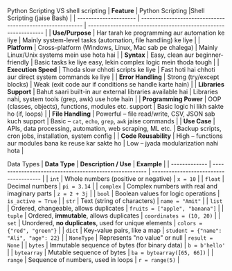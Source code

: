 Python Scripting VS shell scripting
| **Feature**           |   Python Scripting                                        |Shell Scripting (jaise Bash)                              |
| --------------------- | --------------------------------------------------------- | -------------------------------------------------------------- |
| **Use/Purpose**       | Har tarah ke programming aur automation ke liye           | Mainly system-level tasks (automation, file handling) ke liye  |
| **Platform**          | Cross-platform (Windows, Linux, Mac sab pe chalega)       | Mainly Linux/Unix systems mein use hota hai                    |
| **Syntax**            | Easy, clean aur beginner-friendly                         | Basic tasks ke liye easy, lekin complex logic mein thoda tough |
| **Execution Speed**   | Thoda slow chhoti scripts ke liye                         | Fast hoti hai chhoti aur direct system commands ke liye        |
| **Error Handling**    | Strong (try/except blocks)                                | Weak (exit code aur if conditions se handle karte hain)        |
| **Libraries Support** | Bahut saari built-in aur external libraries available hai | Libraries nahi, system tools (grep, awk) use hote hain         |
| **Programming Power** | OOP (classes, objects), functions, modules etc. support   | Basic logic hi likh sakte ho (if, loops)                       |
| **File Handling**     | Powerful – file read/write, CSV, JSON sab kuch support    | Basic – `cat`, `echo`, `grep`, `awk` jaise commands            |
| **Use Case**          | APIs, data processing, automation, web scraping, ML etc.  | Backup scripts, cron jobs, installation, system config         |
| **Code Reusability**  | High – functions aur modules bana ke reuse kar sakte ho   | Low – jyada modularization nahi hota                           |

Data Types
| **Data Type** | **Description / Use**                                  | **Example**                            |
| ------------- | ------------------------------------------------------ | -------------------------------------- |
| `int`         | Whole numbers (positive or negative)                   | `x = 10`                               |
| `float`       | Decimal numbers                                        | `pi = 3.14`                            |
| `complex`     | Complex numbers with real and imaginary parts          | `z = 2 + 3j`                           |
| `bool`        | Boolean values for logic operations                    | `is_active = True`                     |
| `str`         | Text (string of characters)                            | `name = "Amit"`                        |
| `list`        | Ordered, changeable, allows duplicates                 | `fruits = ["apple", "banana"]`         |
| `tuple`       | Ordered, **immutable**, allows duplicates              | `coordinates = (10, 20)`               |
| `set`         | Unordered, **no duplicates**, used for unique elements | `colors = {"red", "green"}`            |
| `dict`        | Key-value pairs, like a map                            | `student = {"name": "Ali", "age": 22}` |
| `NoneType`    | Represents "no value" or null                          | `result = None`                        |
| `bytes`       | Immutable sequence of bytes (for binary data)          | `b = b'hello'`                         |
| `bytearray`   | Mutable sequence of bytes                              | `ba = bytearray([65, 66])`             |
| `range`       | Sequence of numbers, used in loops                     | `r = range(5)`                         |

